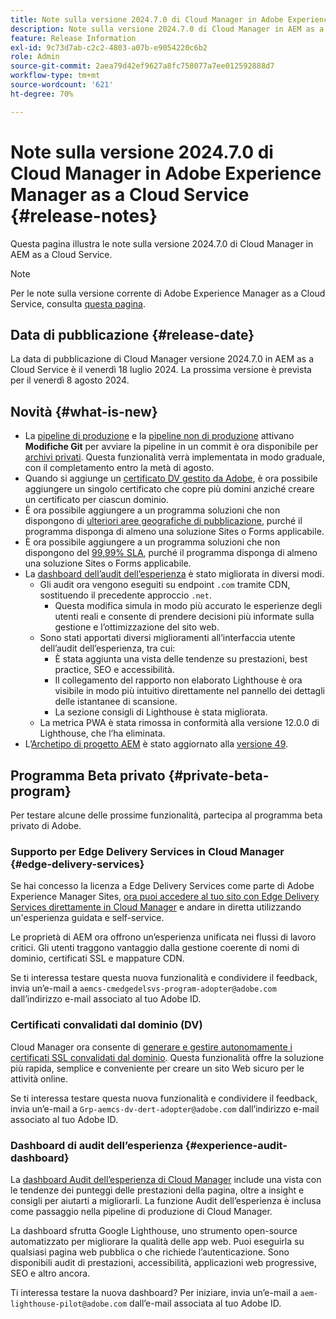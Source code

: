 ```yaml
---
title: Note sulla versione 2024.7.0 di Cloud Manager in Adobe Experience Manager as a Cloud Service
description: Note sulla versione 2024.7.0 di Cloud Manager in AEM as a Cloud Service.
feature: Release Information
exl-id: 9c73d7ab-c2c2-4803-a07b-e9054220c6b2
role: Admin
source-git-commit: 2aea79d42ef9627a8fc758077a7ee012592888d7
workflow-type: tm+mt
source-wordcount: '621'
ht-degree: 70%

---
```



# Note sulla versione 2024.7.0 di Cloud Manager in Adobe Experience Manager as a Cloud Service {#release-notes}

Questa pagina illustra le note sulla versione 2024.7.0 di Cloud Manager in AEM as a Cloud Service.

>[!NOTE]
>
>Per le note sulla versione corrente di Adobe Experience Manager as a Cloud Service, consulta [questa pagina](/help/release-notes/release-notes-cloud/release-notes-current.md).

## Data di pubblicazione {#release-date}

La data di pubblicazione di Cloud Manager versione 2024.7.0 in AEM as a Cloud Service è il venerdì 18 luglio 2024. La prossima versione è prevista per il venerdì 8 agosto 2024.

## Novità {#what-is-new}

* La [pipeline di produzione](/help/implementing/cloud-manager/configuring-pipelines/configuring-production-pipelines.md#adding-production-pipeline) e la [pipeline non di produzione](/help/implementing/cloud-manager/configuring-pipelines/configuring-non-production-pipelines.md#adding-non-production-pipeline) attivano **Modifiche Git** per avviare la pipeline in un commit è ora disponibile per [archivi privati](/help/implementing/cloud-manager/managing-code/private-repositories.md). Questa funzionalità verrà implementata in modo graduale, con il completamento entro la metà di agosto.
* Quando si aggiunge un [certificato DV gestito da Adobe](/help/implementing/cloud-manager/managing-ssl-certifications/add-ssl-certificate.md), è ora possibile aggiungere un singolo certificato che copre più domini anziché creare un certificato per ciascun dominio.
* È ora possibile aggiungere a un programma soluzioni che non dispongono di [ulteriori aree geografiche di pubblicazione](/help/operations/additional-publish-regions.md), purché il programma disponga di almeno una soluzione Sites o Forms applicabile.
* È ora possibile aggiungere a un programma soluzioni che non dispongono del [99,99% SLA](/help/implementing/cloud-manager/getting-access-to-aem-in-cloud/creating-production-programs.md#sla), purché il programma disponga di almeno una soluzione Sites o Forms applicabile.
* La [dashboard dell’audit dell’esperienza](/help/implementing/cloud-manager/reports/report-experience-audit.md) è stato migliorata in diversi modi.
   * Gli audit ora vengono eseguiti su endpoint `.com` tramite CDN, sostituendo il precedente approccio `.net`.
      * Questa modifica simula in modo più accurato le esperienze degli utenti reali e consente di prendere decisioni più informate sulla gestione e l’ottimizzazione del sito web.
   * Sono stati apportati diversi miglioramenti all’interfaccia utente dell’audit dell’esperienza, tra cui:
      * È stata aggiunta una vista delle tendenze su prestazioni, best practice, SEO e accessibilità.
      * Il collegamento del rapporto non elaborato Lighthouse è ora visibile in modo più intuitivo direttamente nel pannello dei dettagli delle istantanee di scansione.
      * La sezione consigli di Lighthouse è stata migliorata.
   * La metrica PWA è stata rimossa in conformità alla versione 12.0.0 di Lighthouse, che l’ha eliminata.
* L’[Archetipo di progetto AEM](https://experienceleague.adobe.com/it/docs/experience-manager-core-components/using/developing/archetype/overview) è stato aggiornato alla [versione 49](https://github.com/adobe/aem-project-archetype/tree/aem-project-archetype-49).

## Programma Beta privato {#private-beta-program}

Per testare alcune delle prossime funzionalità, partecipa al programma beta privato di Adobe.

### Supporto per Edge Delivery Services in Cloud Manager {#edge-delivery-services}

Se hai concesso la licenza a Edge Delivery Services come parte di Adobe Experience Manager Sites, [ora puoi accedere al tuo sito con Edge Delivery Services direttamente in Cloud Manager](/help/implementing/cloud-manager/edge-delivery/introduction-to-edge-delivery-services.md) e andare in diretta utilizzando un&#39;esperienza guidata e self-service.

Le proprietà di AEM ora offrono un’esperienza unificata nei flussi di lavoro critici. Gli utenti traggono vantaggio dalla gestione coerente di nomi di dominio, certificati SSL e mappature CDN.

Se ti interessa testare questa nuova funzionalità e condividere il feedback, invia un’e-mail a `aemcs-cmedgedelsvs-program-adopter@adobe.com` dall’indirizzo e-mail associato al tuo Adobe ID.

### Certificati convalidati dal dominio (DV)

Cloud Manager ora consente di [generare e gestire autonomamente i certificati SSL convalidati dal dominio](/help/implementing/cloud-manager/managing-ssl-certifications/add-ssl-certificate.md). Questa funzionalità offre la soluzione più rapida, semplice e conveniente per creare un sito Web sicuro per le attività online.

Se ti interessa testare questa nuova funzionalità e condividere il feedback, invia un’e-mail a `Grp-aemcs-dv-dert-adopter@adobe.com` dall’indirizzo e-mail associato al tuo Adobe ID.

### Dashboard di audit dell’esperienza {#experience-audit-dashboard}

La [dashboard Audit dell’esperienza di Cloud Manager](/help/implementing/cloud-manager/reports/report-experience-audit.md) include una vista con le tendenze dei punteggi delle prestazioni della pagina, oltre a insight e consigli per aiutarti a migliorarli. La funzione Audit dell’esperienza è inclusa come passaggio nella pipeline di produzione di Cloud Manager.

La dashboard sfrutta Google Lighthouse, uno strumento open-source automatizzato per migliorare la qualità delle app web. Puoi eseguirla su qualsiasi pagina web pubblica o che richiede l’autenticazione. Sono disponibili audit di prestazioni, accessibilità, applicazioni web progressive, SEO e altro ancora.

Ti interessa testare la nuova dashboard? Per iniziare, invia un’e-mail a `aem-lighthouse-pilot@adobe.com` dall’e-mail associata al tuo Adobe ID.
